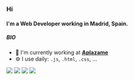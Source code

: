 ### Hi

#### I'm a Web Developer working in Madrid, Spain.

##### BIO

- 🏢 I'm currently working at **[Aplazame](https://github.com/aplazame)**
- ⚙️ I use daily: `.js`, `.html`, `.css`, ...


<p>
  <a href="mailto:juancamejo93@gmail.com"><img src="https://img.shields.io/badge/e‑mail-D14836.svg?style=for-the-badge&logo=GMail&logoColor=white"/></a>
  <a href="https://www.instagram.com/juancamejoalarcon"><img src="https://img.shields.io/badge/instagram-E4405F.svg?style=for-the-badge&logo=instagram&logoColor=white"/></a>
  <a href="https://www.linkedin.com/in/juan-camejo-alarc%C3%B3n-87692873/"><img src="https://img.shields.io/badge/linkedin-0077B5.svg?style=for-the-badge&logo=linkedin&logoColor=white"/></a>
  <a href="https://twitter.com/juancamejoalarc"><img src="https://img.shields.io/badge/twitter-1DA1F2.svg?style=for-the-badge&logo=twitter&logoColor=white"/></a>
</p>
